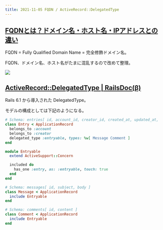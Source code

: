 ```yaml
---
title: 2021-11-05 FQDN / ActiveRecord::DelegatedType
---
```


## [FQDNとは？ドメイン名・ホスト名・IPアドレスとの違い](https://www.kagoya.jp/howto/it-glossary/domain/fqdn/)

FQDN = Fully Qualified Domain Name = 完全修飾ドメイン名。

FQDN、ドメイン名、ホスト名がたまに混乱するので改めて整理。

![](https://www.kagoya.jp/howto/wp-content/uploads/kagoya201910-3.png.webp)

## [ActiveRecord::DelegatedType | RailsDoc(β)](https://railsdoc.github.io/classes/ActiveRecord/DelegatedType.html)

Rails 6.1 から導入された DelegatedType。

モデルの構成としては下記のようになる。

```rb
# Schema: entries[ id, account_id, creator_id, created_at, updated_at, entryable_type, entryable_id ]
class Entry < ApplicationRecord
  belongs_to :account
  belongs_to :creator
  delegated_type :entryable, types: %w[ Message Comment ]
end

module Entryable
  extend ActiveSupport::Concern

  included do
    has_one :entry, as: :entryable, touch: true
  end
end

# Schema: messages[ id, subject, body ]
class Message < ApplicationRecord
  include Entryable
end

# Schema: comments[ id, content ]
class Comment < ApplicationRecord
  include Entryable
end
```
